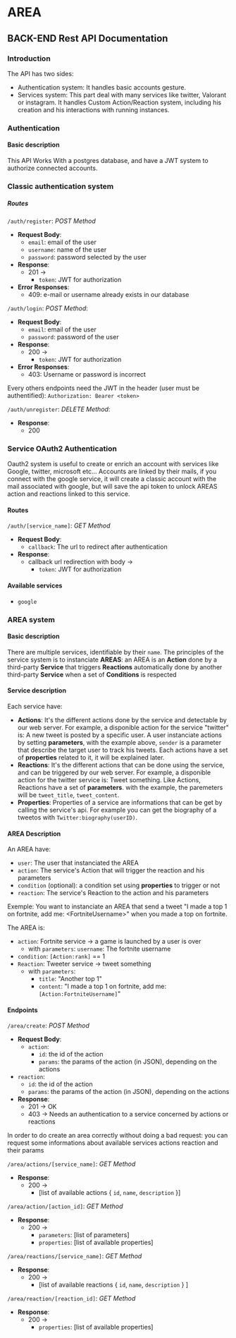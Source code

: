 # AREA

## BACK-END Rest API Documentation

### Introduction

The API has two sides:
  - Authentication system:
    It handles basic accounts gesture.
  - Services system:
    This part deal with many services like twitter, Valorant or instagram.
    It handles Custom Action/Reaction system, including his creation and his interactions with running instances.

### Authentication

#### Basic description

This API Works With a postgres database, and have a JWT system to authorize connected accounts.

### Classic authentication system

##### Routes

`/auth/register`: *POST Method*
- **Request Body**:
  - `email`: email of the user
  - `username`: name of the user
  - `password`: password selected by the user
- **Response**:
  - 201 ->
    - `token`: JWT for authorization
- **Error Responses**:
  - 409: e-mail or username already exists in our database

`/auth/login`: *POST Method*:
- **Request Body**:
  - `email`: email of the user
  - `password`: password of the user
- **Response**:
  - 200 ->
    - `token`: JWT for authorization
- **Error Responses**:
  - 403: Username or password is incorrect

Every others endpoints need the JWT in the header (user must be authentified):
  `Authorization: Bearer <token>`

`/auth/unregister`: *DELETE Method*:
- **Response**:
  - 200
  
### Service OAuth2 Authentication

Oauth2 system is useful to create or enrich an account with services like Google, twitter, microsoft etc...
Accounts are linked by their mails, if you connect with the google service, it will create a classic account with the mail associated with google, but will save the api token to unlock AREAS action and reactions linked to this service.

#### Routes

`/auth/[service_name]`: *GET Method*
- **Request Body**:
  - `callback`: The url to redirect after authentication
- **Response**:
  - callback url redirection with body ->
    - `token`: JWT for authorization

#### Available services
  - `google`

### AREA system

#### Basic description

There are multiple services, identifiable by their `name`.
The principles of the service system is to instanciate **AREAS**: an AREA is an **Action** done by a third-party **Service** that triggers **Reactions** automatically done by another third-party **Service** when a set of **Conditions** is respected

#### Service description

Each service have:
  - **Actions**: It's the different actions done by the service and detectable by our web server. For example, a disponible action for the service "twitter" is: A new tweet is posted by a specific user. A user instanciate actions by setting **parameters**, with the example above, `sender` is a parameter that describe the target user to track his tweets. Each actions have a set of **properties** related to it, it will be explained later.
  - **Reactions**: It's the different actions that can be done using the service, and can be triggered by our web server. For example, a disponible action for the twitter service is: Tweet something. Like Actions, Reactions have a set of **parameters**. with the example, the paremeters will be `tweet_title`, `tweet_content`.
  - **Properties**: Properties of a service are informations that can be get by calling the service's api. For example you can get the biography of a tweetos with `Twitter:biography(userID)`.

#### AREA Description

An AREA have:
  - `user`: The user that instanciated the AREA
  - `action`: The service's Action that will trigger the reaction and his parameters
  - `condition` (optional): a condition set using **properties** to trigger or not 
  - `reaction`: The service's Reaction to the action and his parameters

Exemple: You want to instanciate an AREA that send a tweet "I made a top 1 on fortnite, add me: \<FortniteUsername\>" when you made a top on fortnite.

The AREA is:
  - `action`:  Fortnite service -> a game is launched by a user is over
    - with `parameters`: 
      `username`: The fortnite username
  - `condition`: `[Action:rank]` == 1
  - `Reaction`: Tweeter service -> tweet something
    - with `parameters`:
      - `title`: "Another top 1"
      - `content`: "I made a top 1 on fortnite, add me: `[Action:FortniteUsername]`"
      
 #### Endpoints
 
`/area/create`: *POST Method*
- **Request Body**:
  - `action`:
    - `id`: the id of the action
    - `params`: the params of the action (in JSON), depending on the actions
- `reaction`:
    - `id`: the id of the action
    - `params`: the params of the action (in JSON), depending on the actions
- **Response**:
  - 201 -> OK
  - 403 -> Needs an authentication to a service concerned by actions or reactions

In order to do create an area correctly without doing a bad request: you can request some informations about available services actions reaction and their params

`/area/actions/[service_name]`: *GET Method*
- **Response**:
  - 200 ->
    - [list of available actions { `id`, `name`, `description` }]

`/area/action/[action_id]`: *GET Method*
- **Response**:
  - 200 ->
    - `parameters`: [list of parameters]
    - `properties`: [list of available properties]

`/area/reactions/[service_name]`: *GET Method*
- **Response**:
  - 200 ->
    - [list of available reactions { `id`, `name`, `description` } ]

`/area/reaction/[reaction_id]`: *GET Method*
- **Response**:
  - 200 ->
    - `properties`: [list of available properties]
